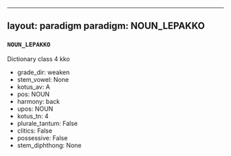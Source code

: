 
---
layout: paradigm
paradigm: NOUN_LEPAKKO
---
### ` NOUN_LEPAKKO `

Dictionary class 4 kko
* grade_dir: weaken
* stem_vowel: None
* kotus_av: A
* pos: NOUN
* harmony: back
* upos: NOUN
* kotus_tn: 4
* plurale_tantum: False
* clitics: False
* possessive: False
* stem_diphthong: None
